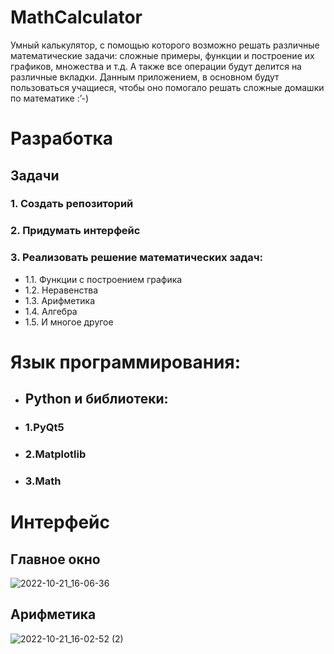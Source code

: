 # MathCalculator
Умный калькулятор, с помощью которого возможно решать различные математические задачи: сложные примеры, функции и построение их графиков, множества и т.д. А также все операции будут делится на различные вкладки. Данным приложением, в основном будут пользоваться учащиеся, чтобы оно помогало решать сложные домашки по математике :’-)

# Разработка
## Задачи
### 1. Создать репозиторий
### 2. Придумать интерфейс
### 3. Реализовать решение математических задач:
- 1.1. Функции с построением графика
- 1.2. Неравенства
- 1.3. Арифметика
- 1.4. Алгебра
- 1.5. И многое другое

# Язык программирования:
 - ## Python и библиотеки:
  - ### 1.PyQt5
  - ### 2.Matplotlib
  - ### 3.Math

# Интерфейс
## Главное окно
![2022-10-21_16-06-36](https://user-images.githubusercontent.com/94148371/197203114-95c058d9-752d-4bf3-b6a2-6bc11013af70.png)

## Арифметика
![2022-10-21_16-02-52 (2)](https://user-images.githubusercontent.com/94148371/197203433-9b806e21-820b-4697-abb0-fbd2b5651bb9.png)
